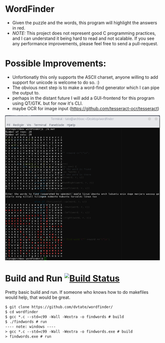 # WordFinder 
- Given the puzzle and the words, this program will highlight the answers in red. 
- *NOTE:* This project does not represent good C programming practices, and I can understand it being hard to read and not scalable. If you see any performance improvements, please feel free to send a pull-request.

# Possible Improvements:
- Unfortionatly this only supports the ASCII charset, anyone willing to add support for unicode is welcome to do so. :)
- The obvious next step is to make a word-find generator which I can pipe the output to.
- perhaps in the distant future I will add a GUI-frontend for this program using QT/GTK. but for now it's CLI.
- maybe OCR for image input (https://github.com/tesseract-ocr/tesseract)

![screenshot](https://raw.githubusercontent.com/dvtate/wordfinder/master/gnome-shell-screenshot-DOU4WY.png "example useage")

# Build and Run [![Build Status](https://travis-ci.org/dvtate/wordfinder.svg?branch=master)](https://travis-ci.org/dvtate/wordfinder)
Pretty basic build and run. If someone who knows how to do makefiles would help, that would be great.
```
$ git clone https://github.com/dvtate/wordfinder/
$ cd wordfinder
$ gcc *.c --std=c99 -Wall -Wextra -o findwords # build
$ ./findwords # run
---- note: windows ----
> gcc *.c --std=c99 -Wall -Wextra -o findwords.exe # build
> findwords.exe # run
```
